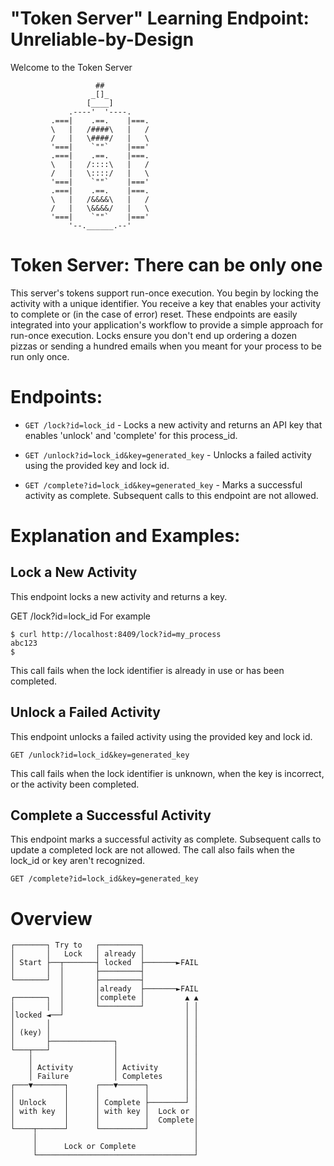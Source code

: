 # "Token Server" Learning Endpoint: Unreliable-by-Design 

Welcome to the Token Server


                       ##
                      _[]_
                     [____]
                 .----'  '----.
             .===|    .==.    |===.
             \   |   /####\   |   /
             /   |   \####/   |   \
             '===|    `""`    |==='
             .===|    .==.    |===.
             \   |   /::::\   |   /
             /   |   \::::/   |   \
             '===|    `""`    |==='
             .===|    .==.    |===.
             \   |   /&&&&\   |   /
             /   |   \&&&&/   |   \
             '===|    `""`    |==='
                 '--.______.--'


# Token Server: There can be only one

This server's tokens support run-once execution. You begin by locking the activity with a unique identifier. You receive a key that enables your activity to complete or (in the case of error) reset. These endpoints are easily integrated into your application's workflow to provide a simple approach for run-once execution. Locks ensure you don't end up ordering a dozen pizzas or sending a hundred emails when you meant for your process to be run only once.

# Endpoints:

* `GET /lock?id=lock_id` - Locks a new activity and returns an API key that enables 'unlock' and 'complete' for this process_id.

* `GET /unlock?id=lock_id&key=generated_key` - Unlocks a failed activity using the provided key and lock id.

* `GET /complete?id=lock_id&key=generated_key` - Marks a successful activity as complete. Subsequent calls to this endpoint are not allowed.

# Explanation and Examples:

## Lock a New Activity

This endpoint locks a new activity and returns a key.

GET /lock?id=lock_id
For example

```
$ curl http://localhost:8409/lock?id=my_process
abc123
$
```

This call fails when the lock identifier is already in use or has been completed.

## Unlock a Failed Activity

This endpoint unlocks a failed activity using the provided key and lock id.

```
GET /unlock?id=lock_id&key=generated_key
```

This call fails when the lock identifier is unknown, when the key is incorrect, or the activity been completed.

## Complete a Successful Activity

This endpoint marks a successful activity as complete. Subsequent calls to update a completed lock are not allowed. The call also fails when the lock_id or key aren't recognized.

```
GET /complete?id=lock_id&key=generated_key
```

# Overview

```
┌───────┐ Try to   ┌─────────┐
│       │   Lock   │ already │
│ Start ├──┬───────┤ locked  ├───────►FAIL
│       │  │       ├─────────┤
└───────┘  │       ├─────────┤
           │       │already  ├───────►FAIL
┌───────┐  │       │complete │         ▲ ▲
│       │  │       └─────────┘         │ │
│locked ◄──┘                           │ │
│       │                              │ │
│ (key) │                              │ │
│       ├──────────────┐               │ │
└───┬───┘              │               │ │
    │                  │               │ │
    │ Activity         │ Activity      │ │
    │ Failure          │ Completes     │ │
┌───▼───────┐      ┌───▼──────┐        │ │
│           │      │          │        │ │
│ Unlock    │      │ Complete ├────────┘ │
│ with key  │      │ with key │  Lock or │
│           │      │          │  Complete│
└────┬──────┘      └──────────┘          │
     │                                   │
     │      Lock or Complete             │
     └───────────────────────────────────┘
```